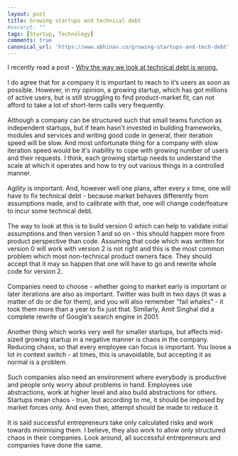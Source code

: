 ```yaml
---
layout: post
title: Growing startups and technical debt
#excerpt: ""
tags: [Startup, Technology]
comments: true
canonical_url: 'https://www.abhinav.co/growing-startups-and-tech-debt'
---
```

I recently read a post - [Why the way we look at technical debt is wrong.](http://bigeng.io/post/118399425343/why-the-way-we-look-at-technical-debt-is-wrong)
<br/>
<br/>
I do agree that for a company it is important to reach to it’s users as soon as possible. However, in my opinion, a growing startup, which has got millions of active users, but is still struggling to find product-market fit, can not afford to take a lot of short-term calls very frequently. 
<br/>
<br/>
Although a company can be structured such that small teams function as independent startups, but if team hasn't invested in building frameworks, modules and services and writing good code in general, their iteration speed will be slow. And most unfortunate thing for a company with slow iteration speed would be it's inability to cope with growing number of users and their requests. I think, each growing startup needs to understand the scale at which it operates and how to try out various things in a controlled manner.
<br/>
<br/>
Agility is important. And, however well one plans, after every x time, one will have to fix technical debt - because market behaves differently from assumptions made, and to calibrate with that, one will change code/feature to incur some technical debt.
<br/>
<br/>
The way to look at this is to build version 0 which can help to validate initial assumptions and then version 1 and so on - this should happen more from product perspective than code. Assuming that code which was written for version 0 will work with version 2 is not right and this is the most common problem which most non-technical product owners face. They should accept that it may so happen that one will have to go and rewrite whole code for version 2. 
<br/>
<br/>
Companies need to choose - whether going to market early is important or later iterations are also as important. Twitter was built in two days (it was a matter of do or die for them), and you will also remember "fail whales" - it took them more than a year to fix just that. Similarly, Amit Singhal did a complete rewrite of Google’s search engine in 2001.
<br/>
<br/>
Another thing which works very well for smaller startups, but affects mid-sized growing startup in a negative manner is chaos in the company. Reducing chaos, so that every employee can focus is important. You loose a lot in context switch - at times, this is unavoidable, but accepting it as normal is a problem.
<br/>
<br/>
Such companies also need an environment where everybody is productive and people only worry about problems in hand. Employees use abstractions, work at higher level and also build abstractions for others. Startups mean chaos - true, but according to me, it should be imposed by market forces only. And even then, attempt should be made to reduce it.
<br/>
<br/>
It is said successful entrepreneurs take only calculated risks and work towards minimising them. I believe, they also work to allow only structured chaos in their companies. Look around, all successful entrepreneurs and companies have done the same.
